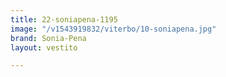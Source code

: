 ```yaml
---
title: 22-soniapena-1195
image: "/v1543919832/viterbo/10-soniapena.jpg"
brand: Sonia-Pena
layout: vestito

---
```

